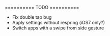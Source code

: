 ========== TODO ==========

- Fix double tap bug
- Apply settings without respring (iOS7 only?)
- Switch apps with a swipe from side gesture
